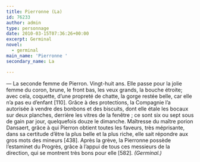 ```yaml
---
title: Pierronne (La)
id: 76233
author: admin
type: personnage
date: 2010-03-15T07:36:26+00:00
excerpt: Germinal
novel:
  - germinal
main_name: 'Pierronne '
secondary_name: La

---
```

— La seconde femme de Pierron. Vingt-huit ans. Elle passe pour la jolie femme du coron, brune, le front bas, les veux grands, la bouche étroite; avec cela, coquette, d&rsquo;une propreté de chatte, la gorge restée belle, car elle n&rsquo;a pas eu d&rsquo;enfant [110]. Grâce à des protections, la Compagnie l&rsquo;a autorisée à vendre des bonbons et des biscuits, dont elle étale les bocaux sur deux planches, derrière les vitres de la fenêtre ; ce sont six ou sept sous de gain par jour, quelquefois douze le dimanche. Maîtresse du maître porion Dansaert, grâce à qui Pierron obtient toutes les faveurs, très méprisante, dans sa certitude d&rsquo;être la plus belle et la plus riche, elle sait répondre aux gros mots des mineurs [438]. Après la grève, la Pierronne possède l&rsquo;estaminet du Progrès, grâce à l&rsquo;appui de tous ces messieurs de la direction, qui se montrent très bons pour elle [582]. _(Germinal.)_